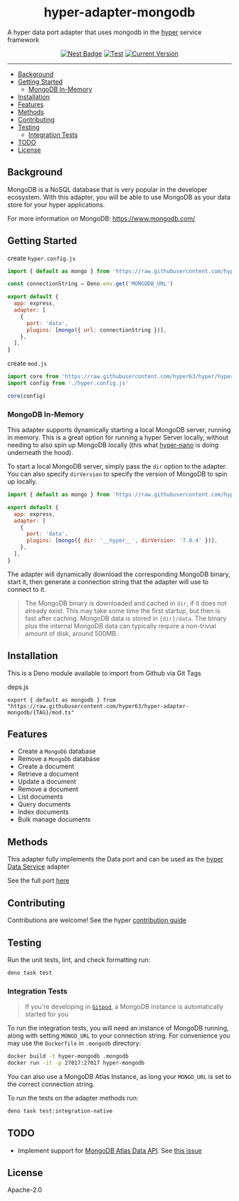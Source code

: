 <h1 align="center">hyper-adapter-mongodb</h1>
<p>A hyper data port adapter that uses mongodb in the <a href="https://hyper.io">hyper</a> service framework</p>

<p align="center">
  <a href="https://nest.land/package/hyper-adapter-mongodb"><img src="https://nest.land/badge.svg" alt="Nest Badge" /></a>
  <a href="https://github.com/hyper63/hyper-adapter-mongodb/actions/workflows/test-and-publish.yml"><img src="https://github.com/hyper63/hyper-adapter-mongodb/actions/workflows/test-and-publish.yml/badge.svg" alt="Test" /></a>
  <a href="https://github.com/hyper63/hyper-adapter-mongodb/tags/"><img src="https://img.shields.io/github/tag/hyper63/hyper-adapter-mongodb" alt="Current Version" /></a>
</p>

---

<!-- toc -->

- [Background](#background)
- [Getting Started](#getting-started)
  - [MongoDB In-Memory](#mongodb-in-memory)
- [Installation](#installation)
- [Features](#features)
- [Methods](#methods)
- [Contributing](#contributing)
- [Testing](#testing)
  - [Integration Tests](#integration-tests)
- [TODO](#todo)
- [License](#license)

<!-- tocstop -->

## Background

MongoDB is a NoSQL database that is very popular in the developer ecosystem. With this adapter, you
will be able to use MongoDB as your data store for your hyper applications.

For more information on MongoDB: https://www.mongodb.com/

## Getting Started

create `hyper.config.js`

```js
import { default as mongo } from 'https://raw.githubusercontent.com/hyper63/hyper-adapter-mongodb/{TAG}/mod.ts'

const connectionString = Deno.env.get('MONGODB_URL')

export default {
  app: express,
  adapter: [
    {
      port: 'data',
      plugins: [mongo({ url: connectionString })],
    },
  ],
}
```

create `mod.js`

```js
import core from 'https://raw.githubusercontent.com/hyper63/hyper/hyper%40v4.3.2/packages/core/mod.ts'
import config from './hyper.config.js'

core(config)
```

### MongoDB In-Memory

This adapter supports dynamically starting a local MongoDB server, running in memory. This is a
great option for running a hyper Server locally, without needing to also spin up MongoDB locally
(this what [hyper-nano](https://github.com/hyper63/hyper/tree/main/images/nano) is doing underneath
the hood).

To start a local MongoDB server, simply pass the `dir` option to the adapter. You can also specify
`dirVersion` to specify the version of MongoDB to spin up locally.

```js
import { default as mongo } from 'https://raw.githubusercontent.com/hyper63/hyper-adapter-mongodb/{TAG}/mod.ts'

export default {
  app: express,
  adapter: [
    {
      port: 'data',
      plugins: [mongo({ dir: '__hyper__', dirVersion: '7.0.4' })],
    },
  ],
}
```

The adapter will dynamically download the corresponding MongoDB binary, start it, then generate a
connection string that the adapter will use to connect to it.

> The MongoDB binary is downloaded and cached in `dir`, if it does not already exist. This may take
> some time the first startup, but then is fast after caching. MongoDB data is stored in
> `{dir}/data`. The binary plus the internal MongoDB data can typically require a non-trivial amount
> of disk, around 500MB.

## Installation

This is a Deno module available to import from Github via Git Tags

deps.js

```
export { default as mongodb } from "https://raw.githubusercontent.com/hyper63/hyper-adapter-mongodb/{TAG}/mod.ts"
```

## Features

- Create a `MongoDb` database
- Remove a `MongoDb` database
- Create a document
- Retrieve a document
- Update a document
- Remove a document
- List documents
- Query documents
- Index documents
- Bulk manage documents

## Methods

This adapter fully implements the Data port and can be used as the
[hyper Data Service](https://docs.hyper.io/data-api) adapter

See the full port [here](https://github.com/hyper63/hyper/tree/main/packages/port-data)

## Contributing

Contributions are welcome! See the hyper
[contribution guide](https://docs.hyper.io/oss/contributing-to-hyper)

## Testing

Run the unit tests, lint, and check formatting run:

```sh
deno task test
```

### Integration Tests

> If you're developing in [`Gitpod`](https://gitpod.io), a MongoDB instance is automatically started
> for you

To run the integration tests, you will need an instance of MongoDB running, along with setting
`MONGO_URL` to your connection string. For convenience you may use the `Dockerfile` in `.mongodb`
directory:

```sh
docker build -t hyper-mongodb .mongodb
docker run -it -p 27017:27017 hyper-mongodb
```

You can also use a MongoDB Atlas Instance, as long your `MONGO_URL` is set to the correct connection
string.

To run the tests on the adapter methods run:

```sh
deno task test:integration-native
```

## TODO

- Implement support for
  [MongoDB Atlas Data API](https://www.mongodb.com/docs/atlas/app-services/data-api/). See
  [this issue](https://github.com/hyper63/hyper-adapter-mongodb/issues/36)

## License

Apache-2.0
